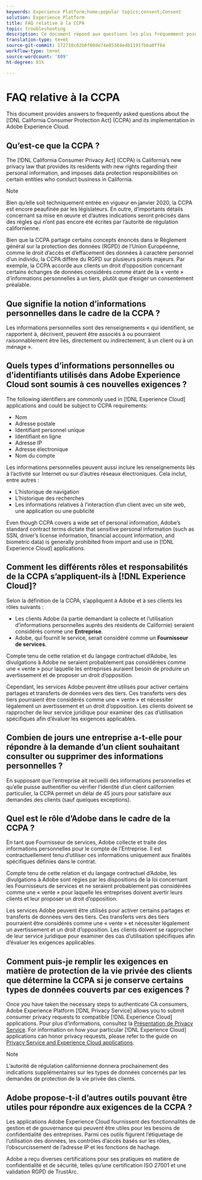```yaml
---
keywords: Experience Platform;home;popular topics;consent;Consent
solution: Experience Platform
title: FAQ relative à la CCPA
topic: troubleshooting
description: Ce document répond aux questions les plus fréquemment posées à propos de la Loi sur la protection de la confidentialité des consommateurs (CCPA) de Californie et de sa mise en œuvre dans Adobe Experience Cloud.
translation-type: tm+mt
source-git-commit: 172710c62b6f60de74e05364edb1191fbba0ff64
workflow-type: tm+mt
source-wordcount: '809'
ht-degree: 81%

---
```



# FAQ relative à la CCPA

This document provides answers to frequently asked questions about the [!DNL California Consumer Protection Act] (CCPA) and its implementation in Adobe Experience Cloud.

## Qu’est-ce que la CCPA ?

The [!DNL California Consumer Privacy Act] (CCPA) is California’s new privacy law that provides its residents with new rights regarding their personal information, and imposes data protection responsibilities on certain entities who conduct business in California.

>[!NOTE]
>
>Bien qu’elle soit techniquement entrée en vigueur en janvier 2020, la CCPA est encore peaufinée par les législateurs. En outre, d’importants détails concernant sa mise en œuvre et d’autres indications seront précisés dans des règles qui n’ont pas encore été écrites par l’autorité de régulation californienne.

Bien que la CCPA partage certains concepts énoncés dans le Règlement général sur la protection des données (RGPD) de l’Union Européenne, comme le droit d’accès et d’effacement des données à caractère personnel d’un individu, la CCPA diffère du RGPD sur plusieurs points majeurs. Par exemple, la CCPA accorde aux clients un droit d’opposition concernant certains échanges de données considérés comme étant de la « vente » d’informations personnelles à un tiers, plutôt que d’exiger un consentement préalable.

## Que signifie la notion d’informations personnelles dans le cadre de la CCPA ?

Les informations personnelles sont des renseignements « qui identifient, se rapportent à, décrivent, peuvent être associés à ou pourraient raisonnablement être liés, directement ou indirectement, à un client ou à un ménage ».

## Quels types d’informations personnelles ou d’identifiants utilisés dans Adobe Experience Cloud sont soumis à ces nouvelles exigences ?

The following identifiers are commonly used in [!DNL Experience Cloud] applications and could be subject to CCPA requirements:

- Nom
- Adresse postale
- Identifiant personnel unique
- Identifiant en ligne
- Adresse IP
- Adresse électronique
- Nom du compte

Les informations personnelles peuvent aussi inclure les renseignements liés à l’activité sur Internet ou sur d’autres réseaux électroniques. Cela inclut, entre autres :

- L’historique de navigation
- L’historique des recherches
- Les informations relatives à l’interaction d’un client avec un site web, une application ou une publicité

Even though CCPA covers a wide set of personal information, Adobe’s standard contract terms dictate that sensitive personal information (such as SSN, driver’s license information, financial account information, and biometric data) is generally prohibited from import and use in [!DNL Experience Cloud] applications.

## Comment les différents rôles et responsabilités de la CCPA s’appliquent-ils à [!DNL Experience Cloud]?

Selon la définition de la CCPA, s’appliquent à Adobe et à ses clients les rôles suivants :

- Les clients Adobe (la partie demandant la collecte et l’utilisation d’informations personnelles auprès des résidents de Californie) seraient considérés comme une **Entreprise**.
- Adobe, qui fournit le service, serait considéré comme un **Fournisseur de services**.

Compte tenu de cette relation et du langage contractuel d’Adobe, les divulgations à Adobe ne seraient probablement pas considérées comme une « vente » pour laquelle les entreprises auraient besoin de produire un avertissement et de proposer un droit d’opposition.

Cependant, les services Adobe peuvent être utilisés pour activer certains partages et transferts de données vers des tiers. Ces transferts vers des tiers pourraient être considérés comme une « vente » et nécessiter légalement un avertissement et un droit d’opposition.  Les clients doivent se rapprocher de leur service juridique pour examiner des cas d’utilisation spécifiques afin d’évaluer les exigences applicables.

## Combien de jours une entreprise a-t-elle pour répondre à la demande d’un client souhaitant consulter ou supprimer des informations personnelles ?

En supposant que l’entreprise ait recueilli des informations personnelles et qu’elle puisse authentifier ou vérifier l’identité d’un client californien particulier, la CCPA permet un délai de 45 jours pour satisfaire aux demandes des clients (sauf quelques exceptions).

## Quel est le rôle d’Adobe dans le cadre de la CCPA ?

En tant que Fournisseur de services, Adobe collecte et traite des informations personnelles pour le compte de l’Entreprise. Il est contractuellement tenu d’utiliser ces informations uniquement aux finalités spécifiques définies dans le contrat.

Compte tenu de cette relation et du langage contractuel d’Adobe, les divulgations à Adobe sont régies par les dispositions de la loi concernant les Fournisseurs de services et ne seraient probablement pas considérées comme une « vente » pour laquelle les entreprises doivent avertir leurs clients et leur proposer un droit d’opposition.

Les services Adobe peuvent être utilisés pour activer certains partages et transferts de données vers des tiers. Ces transferts vers des tiers pourraient être considérés comme une « vente » et nécessiter légalement un avertissement et un droit d’opposition.  Les clients doivent se rapprocher de leur service juridique pour examiner des cas d’utilisation spécifiques afin d’évaluer les exigences applicables.

## Comment puis-je remplir les exigences en matière de protection de la vie privée des clients que détermine la CCPA si je conserve certains types de données couverts par ces exigences ?

Once you have taken the necessary steps to authenticate CA consumers, Adobe Experience Platform [!DNL Privacy Service] allows you to submit consumer privacy requests to compatible [!DNL Experience Cloud] applications. Pour plus d’informations, consultez la [Présentation de Privacy Service](../home.md). For information on how your particular [!DNL Experience Cloud] applications can honor privacy requests, please refer to the guide on [Privacy Service and Experience Cloud applications](../experience-cloud-apps.md).

>[!NOTE]
>
>L’autorité de régulation californienne donnera prochainement des indications supplémentaires sur les types de données concernés par les demandes de protection de la vie privée des clients.

## Adobe propose-t-il d’autres outils pouvant être utiles pour répondre aux exigences de la CCPA ?

Les applications Adobe Experience Cloud fournissent des fonctionnalités de gestion et de gouvernance qui peuvent être utiles pour les besoins de confidentialité des entreprises. Parmi ces outils figurent l’étiquetage de l’utilisation des données, les contrôles d’accès basés sur les rôles, l’obscurcissement de l’adresse IP et les fonctions de hachage.

Adobe a reçu diverses certifications pour ses pratiques en matière de confidentialité et de sécurité, telles qu’une certification ISO 27001 et une validation RGPD de TrustArc.
